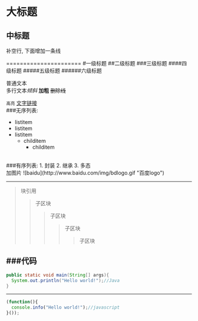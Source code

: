 大标题
=============
中标题
-------------
补空行, 下面增加一条线

======================
#一级标题
##二级标题
###三级标题
####四级标题
#####五级标题
######六级标题

普通文本<br>
多行文本*倾斜* **加粗** ~~删除线~~
<br>

`高亮`
[文字链接](https://github.com/Ivanwangcy "悬停显示")
<br>
###无序列表:
* listitem
* listitem
* listitem
    * childitem
        * childitem

<br>
###有序列表:
1. 封装
2. 继承
3. 多态
<br>加图片
![baidu](http://www.baidu.com/img/bdlogo.gif "百度logo")

---------------------------------------------------------------------------------
> 块引用
>> 子区块
>>> 子区块
>>>> 子区块
>>>>> 子区块

###代码
---------------------------------------------------------
```java
public static void main(String[] args){
  System.out.println("Hello world!");//Java
}
```
--------------------------------------------------------
```javascript
(function(){
  console.info("Hello world!");//javascript
}());
```
